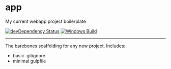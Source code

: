 # app
My current webapp project boilerplate

[![devDependency Status](https://david-dm.org/fczuardi/app/dev-status.svg)](https://david-dm.org/fczuardi/app#info=devDependencies)
[![Windows Build](https://ci.appveyor.com/api/projects/status/knff59625s294m7c?svg=true)](https://ci.appveyor.com/project/fczuardi/app)

-----

The barebones scaffolding for any new project. Includes:

- basic .gitignore
- minimal gulpfile
